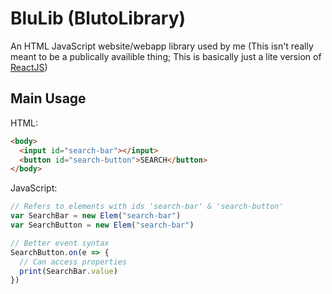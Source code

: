 # BluLib (BlutoLibrary)
An HTML JavaScript website/webapp library used by me
(This isn't really meant to be a publically availible thing; This is basically just a lite version of [ReactJS](https://reactjs.org/))

## Main Usage
HTML:
```html
<body>
  <input id="search-bar"></input>
  <button id="search-button">SEARCH</button>
</body>
```

JavaScript:
```js
// Refers to elements with ids 'search-bar' & 'search-button'
var SearchBar = new Elem("search-bar")
var SearchButton = new Elem("search-bar")

// Better event syntax
SearchButton.on(e => {
  // Can access properties
  print(SearchBar.value)
})
```
